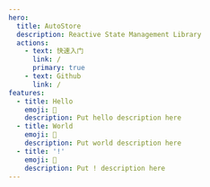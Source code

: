 ```yaml
---
hero:
  title: AutoStore
  description: Reactive State Management Library
  actions:
    - text: 快速入门
      link: /
      primary: true
    - text: Github
      link: /
features:
  - title: Hello
    emoji: 💎
    description: Put hello description here
  - title: World
    emoji: 🌈
    description: Put world description here
  - title: '!'
    emoji: 🚀
    description: Put ! description here
---
```

 

